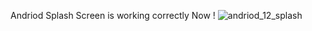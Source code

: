 Andriod Splash Screen is working correctly Now !
![andriod_12_splash](https://github.com/AhmedOsmanOmer/flutter_advance/assets/77662412/c95991da-0720-411b-8390-cc01cc7a90e2)

